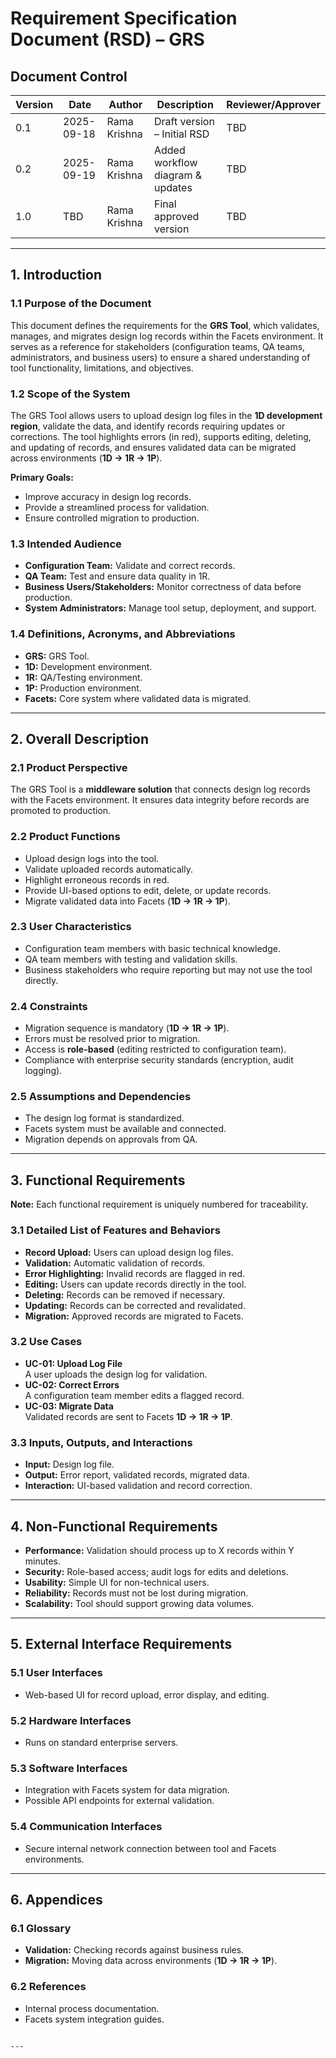 # Requirement Specification Document (RSD) – GRS

## Document Control

| Version | Date       | Author       | Description                      | Reviewer/Approver |
|---------|------------|--------------|----------------------------------|------------------|
| 0.1     | 2025-09-18 | Rama Krishna | Draft version – Initial RSD      | TBD              |
| 0.2     | 2025-09-19 | Rama Krishna | Added workflow diagram & updates | TBD              |
| 1.0     | TBD        | Rama Krishna | Final approved version           | TBD              |

---

## 1. Introduction

### 1.1 Purpose of the Document
This document defines the requirements for the **GRS Tool**, which validates, manages, and migrates design log records within the Facets environment. It serves as a reference for stakeholders (configuration teams, QA teams, administrators, and business users) to ensure a shared understanding of tool functionality, limitations, and objectives.

### 1.2 Scope of the System
The GRS Tool allows users to upload design log files in the **1D development region**, validate the data, and identify records requiring updates or corrections. The tool highlights errors (in red), supports editing, deleting, and updating of records, and ensures validated data can be migrated across environments (**1D → 1R → 1P**).

**Primary Goals:**
- Improve accuracy in design log records.
- Provide a streamlined process for validation.
- Ensure controlled migration to production.

### 1.3 Intended Audience
- **Configuration Team:** Validate and correct records.
- **QA Team:** Test and ensure data quality in 1R.
- **Business Users/Stakeholders:** Monitor correctness of data before production.
- **System Administrators:** Manage tool setup, deployment, and support.

### 1.4 Definitions, Acronyms, and Abbreviations
- **GRS:** GRS Tool.
- **1D:** Development environment.
- **1R:** QA/Testing environment.
- **1P:** Production environment.
- **Facets:** Core system where validated data is migrated.

---

## 2. Overall Description

### 2.1 Product Perspective
The GRS Tool is a **middleware solution** that connects design log records with the Facets environment. It ensures data integrity before records are promoted to production.

### 2.2 Product Functions
- Upload design logs into the tool.
- Validate uploaded records automatically.
- Highlight erroneous records in red.
- Provide UI-based options to edit, delete, or update records.
- Migrate validated data into Facets (**1D → 1R → 1P**).

### 2.3 User Characteristics
- Configuration team members with basic technical knowledge.
- QA team members with testing and validation skills.
- Business stakeholders who require reporting but may not use the tool directly.

### 2.4 Constraints
- Migration sequence is mandatory (**1D → 1R → 1P**).
- Errors must be resolved prior to migration.
- Access is **role-based** (editing restricted to configuration team).
- Compliance with enterprise security standards (encryption, audit logging).

### 2.5 Assumptions and Dependencies
- The design log format is standardized.
- Facets system must be available and connected.
- Migration depends on approvals from QA.

---

## 3. Functional Requirements

**Note:** Each functional requirement is uniquely numbered for traceability.

### 3.1 Detailed List of Features and Behaviors
- **Record Upload:** Users can upload design log files.
- **Validation:** Automatic validation of records.
- **Error Highlighting:** Invalid records are flagged in red.
- **Editing:** Users can update records directly in the tool.
- **Deleting:** Records can be removed if necessary.
- **Updating:** Records can be corrected and revalidated.
- **Migration:** Approved records are migrated to Facets.

### 3.2 Use Cases
- **UC-01: Upload Log File**  
  A user uploads the design log for validation.
- **UC-02: Correct Errors**  
  A configuration team member edits a flagged record.
- **UC-03: Migrate Data**  
  Validated records are sent to Facets **1D → 1R → 1P**.

### 3.3 Inputs, Outputs, and Interactions
- **Input:** Design log file.
- **Output:** Error report, validated records, migrated data.
- **Interaction:** UI-based validation and record correction.

---

## 4. Non-Functional Requirements
- **Performance:** Validation should process up to X records within Y minutes.
- **Security:** Role-based access; audit logs for edits and deletions.
- **Usability:** Simple UI for non-technical users.
- **Reliability:** Records must not be lost during migration.
- **Scalability:** Tool should support growing data volumes.

---

## 5. External Interface Requirements

### 5.1 User Interfaces
- Web-based UI for record upload, error display, and editing.

### 5.2 Hardware Interfaces
- Runs on standard enterprise servers.

### 5.3 Software Interfaces
- Integration with Facets system for data migration.
- Possible API endpoints for external validation.

### 5.4 Communication Interfaces
- Secure internal network connection between tool and Facets environments.

---

## 6. Appendices

### 6.1 Glossary
- **Validation:** Checking records against business rules.
- **Migration:** Moving data across environments (**1D → 1R → 1P**).

### 6.2 References
- Internal process documentation.
- Facets system integration guides.
```

---

